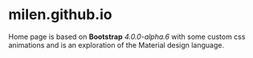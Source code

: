 # milen.github.io

Home page is based on **Bootstrap** _4.0.0-alpha.6_ with some custom css animations and is an exploration of the Material design language.  